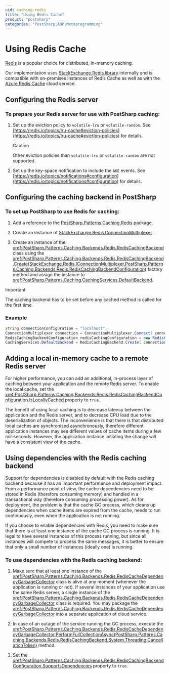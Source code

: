 ```yaml
---
uid: caching-redis
title: "Using Redis Cache"
product: "postsharp"
categories: "PostSharp;AOP;Metaprogramming"
---
```

# Using Redis Cache

[Redis](https://redis.io/) is a popular choice for distributed, in-memory caching. 

Our implementation uses [StackExchange.Redis library](https://stackexchange.github.io/StackExchange.Redis/) internally and is compatible with on-premises instances of Redis Cache as well as with the [Azure Redis Cache](https://azure.microsoft.com/en-us/services/cache/) cloud service. 


## Configuring the Redis server


### To prepare your Redis server for use with PostSharp caching:

1. Set up the eviction policy to `volatile-lru` or `volatile-random`. See [https://redis.io/topics/lru-cache#eviction-policies](https://redis.io/topics/lru-cache#eviction-policies) for details. 

    > [!CAUTION]
    > Other eviction policies than `volatile-lru` or `volatile-random` are not supported. 


2. Set up the key-space notification to include the `AKE` events. See [https://redis.io/topics/notifications#configuration](https://redis.io/topics/notifications#configuration) for details. 



## Configuring the caching backend in PostSharp


### To set up PostSharp to use Redis for caching:

1. Add a reference to the [PostSharp.Patterns.Caching.Redis](https://www.nuget.org/packages/PostSharp.Patterns.Caching.Redis/) package. 


2. Create an instance of [StackExchange.Redis.ConnectionMultiplexer](https://stackexchange.github.io/StackExchange.Redis/Configuration) . 


3. Create an instance of the <xref:PostSharp.Patterns.Caching.Backends.Redis.RedisCachingBackend> class using the <xref:PostSharp.Patterns.Caching.Backends.Redis.RedisCachingBackend.Create(StackExchange.Redis.IConnectionMultiplexer,PostSharp.Patterns.Caching.Backends.Redis.RedisCachingBackendConfiguration)> factory method and assign the instance to <xref:PostSharp.Patterns.Caching.CachingServices.DefaultBackend>. 


> [!IMPORTANT]
> The caching backend has to be set before any cached method is called for the first time.


### Example

```csharp
string connectionConfiguration = "localhost";
ConnectionMultiplexer connection = ConnectionMultiplexer.Connect( connectionConfiguration );
RedisCachingBackendConfiguration redisCachingConfiguration = new RedisCachingBackendConfiguration();
CachingServices.DefaultBackend = RedisCachingBackend.Create( connection, redisCachingConfiguration );
```


## Adding a local in-memory cache to a remote Redis server

For higher performance, you can add an additional, in-process layer of caching between your application and the remote Redis server. To enable the local cache, set the <xref:PostSharp.Patterns.Caching.Backends.Redis.RedisCachingBackendConfiguration.IsLocallyCached> property to `true`. 

The benefit of using local caching is to decrease latency between the application and the Redis server, and to decrease CPU load due to the deserialization of objects. The inconvenience is that there is that distributed local caches are synchronized asynchronously, therefore different application instances may see different values of cache items during a few milliseconds. However, the application instance initiating the change will have a consistent view of the cache.


## Using dependencies with the Redis caching backend

Support for dependencies is disabled by default with the Redis caching backend because it has an important performance and deployment impact. From a performance point of view, the cache dependencies need to be stored in Redis (therefore consuming memory) and handled in a transactional way (therefore consuming processing power). As for deployment, the problem is that the cache GC process, which cleans up dependencies when cache items are expired from the cache, needs to run continuously, even when the application is not running.

If you choose to enable dependencies with Redis, you need to make sure that there is at least one instance of the cache GC process is running. It is legal to have several instances of this process running, but since all instances will compete to process the same messages, it is better to ensure that only a small number of instances (ideally one) is running.


### To use dependencies with the Redis caching backend:

1. Make sure that at least one instance of the <xref:PostSharp.Patterns.Caching.Backends.Redis.RedisCacheDependencyGarbageCollector> class is alive at any moment (whenever the application is running or not). If several instances of your application use the same Redis server, a single instance of the <xref:PostSharp.Patterns.Caching.Backends.Redis.RedisCacheDependencyGarbageCollector> class is required. You may package the <xref:PostSharp.Patterns.Caching.Backends.Redis.RedisCacheDependencyGarbageCollector> into a separate application of cloud service. 


2. In case of an outage of the service running the GC process, execute the <xref:PostSharp.Patterns.Caching.Backends.Redis.RedisCacheDependencyGarbageCollector.PerformFullCollectionAsync(PostSharp.Patterns.Caching.Backends.Redis.RedisCachingBackend,System.Threading.CancellationToken)> method. 


3. Set the <xref:PostSharp.Patterns.Caching.Backends.Redis.RedisCachingBackendConfiguration.SupportsDependencies> property to `true`. 




